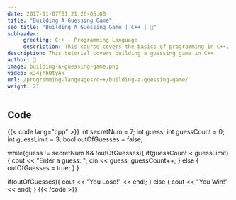 ```yaml
---
date: 2017-11-07T01:21:26-05:00
title: "Building A Guessing Game"
seo_title: "Building A Guessing Game | C++ | 🦒"
subheader:
     greeting: C++ - Programming Language
     description: This course covers the basics of programming in C++. Work your way through the videos/articles and I'll teach you everything you need to know to start your programming journey!
description: This tutorial covers building a guessing game in C++.
author: 🦒
image: building-a-guessing-game.png
video: xJ4jhhOtyAk
url: /programming-languages/c++/building-a-guessing-game/
weight: 21
---
```


## Code

{{< code lang="cpp" >}}
int secretNum = 7;
int guess;
int guessCount = 0;
int guessLimit = 3;
bool outOfGuesses = false;

while(guess != secretNum && !outOfGuesses){
     if(guessCount < guessLimit){
          cout << "Enter a guess: ";
          cin << guess;
          guessCount++;
     } else {
          outOfGuesses = true;
     }
}

if(outOfGuesses){
     cout << "You Lose!" << endl;
} else {
     cout << "You Win!" << endl;
}
{{< /code >}}